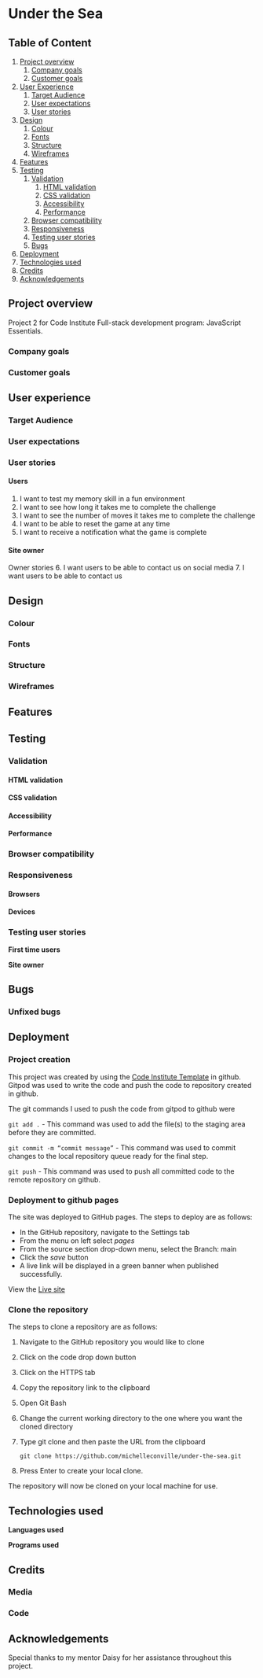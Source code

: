 # Under the Sea

## Table of Content
1. [Project overview](#project-overview)
    1. [Company goals](#company-goals)
    2. [Customer goals](#Customer-goals)
2. [User Experience](#user-experience)
    1. [Target Audience](#target-audience)
    2. [User expectations](#user-expectations)
    3. [User stories](#user-stories)
3. [Design](#design)
    1. [Colour](#colour)
    2. [Fonts](#fonts)
    3. [Structure](#structure)
    4. [Wireframes](#wireframes)
4. [Features](#features)
5. [Testing](#testing)
    1. [Validation](#validation)
    	1. [HTML validation](#html-validation)
        2. [CSS validation](#css-validation)
        3. [Accessibility](#accessibility)
        4. [Performance](#performance)
    2. [Browser compatibility](#browser-compatibility)
    3. [Responsiveness](#responsiveness)
    3. [Testing user stories](#testing-user-stories)
    4. [Bugs](#bugs)
6. [Deployment](#deployment)
7. [Technologies used](#technologies-used)
8. [Credits](#credits)
9. [Acknowledgements](#acknowledgements)


## Project overview
Project 2 for Code Institute Full-stack development program: JavaScript Essentials.


### Company goals


### Customer goals

## User experience

### Target Audience

### User expectations 

### User stories
#### Users
1.	I want to test my memory skill in a fun environment
2.	I want to see how long it takes me to complete the challenge
3.	I want to see the number of moves it takes me to complete the challenge
4.	I want to be able to reset the game at any time
5.	I want to receive a notification what the game is complete

#### Site owner
Owner stories 
6.	I want users to be able to contact us on social media
7.	I want users to be able to contact us


## Design
### Colour


### Fonts


### Structure


### Wireframes

## Features 


## Testing

### Validation

#### HTML validation


#### CSS validation

#### Accessibility


#### Performance


### Browser compatibility

### Responsiveness

#### Browsers

#### Devices


### Testing user stories
**First time users**

**Site owner**


## Bugs

### Unfixed bugs

## Deployment
### Project creation
This project was created by using the [Code Institute Template](https://github.com/Code-Institute-Org/gitpod-full-template) in github. Gitpod was used to write the code and push the code to repository created in github.

The git commands I used to push the code from gitpod to github were

`git add .` - This command was used to add the file(s) to the staging area before they are committed.

`git commit -m “commit message”` - This command was used to commit changes to the local repository queue ready for the final step.

`git push` - This command was used to push all committed code to the remote repository on github.

### Deployment to github pages
The site was deployed to GitHub pages. The steps to deploy are as follows:
*   In the GitHub repository, navigate to the Settings tab
*   From the menu on left select *pages*
*   From the source section drop-down menu, select the Branch: main
*   Click the *save* button
*   A live link will be displayed in a green banner when published successfully.

View the [Live site](https://michelleconville.github.io/under-the-sea/)

### Clone the repository
The steps to clone a repository are as follows:
1.	Navigate to the GitHub repository you would like to clone
2.	Click on the code drop down button
3.	Click on the HTTPS tab
4.	Copy the repository link to the clipboard
5.	Open Git Bash
6.	Change the current working directory to the one where you want the cloned directory
7.	Type git clone and then paste the URL from the clipboard 

    `git clone https://github.com/michelleconville/under-the-sea.git`
8.	Press Enter to create your local clone.

The repository will now be cloned on your local machine for use.


## Technologies used
**Languages used**



**Programs used**



## Credits

### Media


### Code

##  Acknowledgements
Special thanks to my mentor Daisy for her assistance throughout this project.